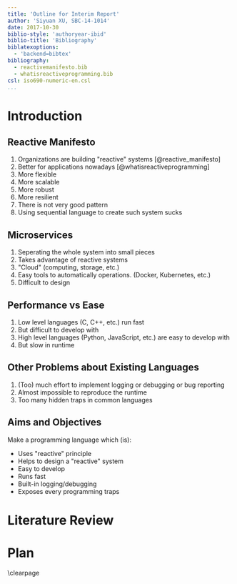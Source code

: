 ```yaml
---
title: 'Outline for Interim Report'
author: 'Siyuan XU, SBC-14-1014'
date: 2017-10-30
biblio-style: 'authoryear-ibid'
biblio-title: 'Bibliography'
biblatexoptions:
  - 'backend=bibtex'
bibliography:
  - reactivemanifesto.bib
  - whatisreactiveprogramming.bib
csl: iso690-numeric-en.csl
...
```


# Introduction

## Reactive Manifesto

1. Organizations are building "reactive" systems [@reactive_manifesto]
2. Better for applications nowadays [@whatisreactiveprogramming]
3. More flexible
4. More scalable
5. More robust
6. More resilient
7. There is not very good pattern
8. Using sequential language to create such system sucks

## Microservices

1. Seperating the whole system into small pieces
2. Takes advantage of reactive systems
3. "Cloud" (computing, storage, etc.)
4. Easy tools to automatically operations. (Docker, Kubernetes, etc.)
5. Difficult to design

## Performance vs Ease

1. Low level languages (C, C++, etc.) run fast
2. But difficult to develop with
3. High level languages (Python, JavaScript, etc.) are easy to develop with
4. But slow in runtime

## Other Problems about Existing Languages

1. (Too) much effort to implement logging or debugging or bug reporting
2. Almost impossible to reproduce the runtime
3. Too many hidden traps in common languages

## Aims and Objectives

Make a programming language which (is):

* Uses "reactive" principle
* Helps to design a "reactive" system
* Easy to develop
* Runs fast
* Built-in logging/debugging
* Exposes every programming traps

# Literature Review

# Plan

\clearpage
